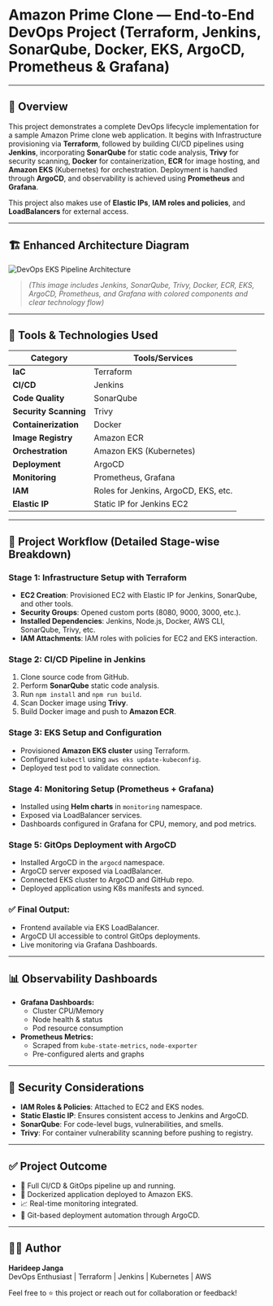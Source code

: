 # Amazon Prime Clone — End-to-End DevOps Project (Terraform, Jenkins, SonarQube, Docker, EKS, ArgoCD, Prometheus & Grafana)

---

## 🚀 Overview
This project demonstrates a complete DevOps lifecycle implementation for a sample Amazon Prime clone web application. It begins with Infrastructure provisioning via **Terraform**, followed by building CI/CD pipelines using **Jenkins**, incorporating **SonarQube** for static code analysis, **Trivy** for security scanning, **Docker** for containerization, **ECR** for image hosting, and **Amazon EKS** (Kubernetes) for orchestration. Deployment is handled through **ArgoCD**, and observability is achieved using **Prometheus** and **Grafana**.

This project also makes use of **Elastic IPs**, **IAM roles and policies**, and **LoadBalancers** for external access.

---

## 🏗️ Enhanced Architecture Diagram

![DevOps EKS Pipeline Architecture](https://raw.githubusercontent.com/HarideepDevOps/architecture/main/devops-eks-pipeline-architecture.png)

> _(This image includes Jenkins, SonarQube, Trivy, Docker, ECR, EKS, ArgoCD, Prometheus, and Grafana with colored components and clear technology flow)_

---

## 🧰 Tools & Technologies Used

| Category              | Tools/Services                       |
|-----------------------|--------------------------------------|
| **IaC**               | Terraform                            |
| **CI/CD**             | Jenkins                              |
| **Code Quality**      | SonarQube                            |
| **Security Scanning** | Trivy                                |
| **Containerization**  | Docker                               |
| **Image Registry**    | Amazon ECR                           |
| **Orchestration**     | Amazon EKS (Kubernetes)              |
| **Deployment**        | ArgoCD                               |
| **Monitoring**        | Prometheus, Grafana                  |
| **IAM**               | Roles for Jenkins, ArgoCD, EKS, etc. |
| **Elastic IP**        | Static IP for Jenkins EC2            |

---

## 📌 Project Workflow (Detailed Stage-wise Breakdown)

### **Stage 1: Infrastructure Setup with Terraform**
- **EC2 Creation**: Provisioned EC2 with Elastic IP for Jenkins, SonarQube, and other tools.
- **Security Groups**: Opened custom ports (8080, 9000, 3000, etc.).
- **Installed Dependencies**: Jenkins, Node.js, Docker, AWS CLI, SonarQube, Trivy, etc.
- **IAM Attachments**: IAM roles with policies for EC2 and EKS interaction.

### **Stage 2: CI/CD Pipeline in Jenkins**
1. Clone source code from GitHub.
2. Perform **SonarQube** static code analysis.
3. Run `npm install` and `npm run build`.
4. Scan Docker image using **Trivy**.
5. Build Docker image and push to **Amazon ECR**.

### **Stage 3: EKS Setup and Configuration**
- Provisioned **Amazon EKS cluster** using Terraform.
- Configured `kubectl` using `aws eks update-kubeconfig`.
- Deployed test pod to validate connection.

### **Stage 4: Monitoring Setup (Prometheus + Grafana)**
- Installed using **Helm charts** in `monitoring` namespace.
- Exposed via LoadBalancer services.
- Dashboards configured in Grafana for CPU, memory, and pod metrics.

### **Stage 5: GitOps Deployment with ArgoCD**
- Installed ArgoCD in the `argocd` namespace.
- ArgoCD server exposed via LoadBalancer.
- Connected EKS cluster to ArgoCD and GitHub repo.
- Deployed application using K8s manifests and synced.

### ✅ Final Output:
- Frontend available via EKS LoadBalancer.
- ArgoCD UI accessible to control GitOps deployments.
- Live monitoring via Grafana Dashboards.

---

## 📊 Observability Dashboards
- **Grafana Dashboards:**
  - Cluster CPU/Memory
  - Node health & status
  - Pod resource consumption
- **Prometheus Metrics:**
  - Scraped from `kube-state-metrics`, `node-exporter`
  - Pre-configured alerts and graphs

---

## 🔐 Security Considerations
- **IAM Roles & Policies**: Attached to EC2 and EKS nodes.
- **Static Elastic IP**: Ensures consistent access to Jenkins and ArgoCD.
- **SonarQube**: For code-level bugs, vulnerabilities, and smells.
- **Trivy**: For container vulnerability scanning before pushing to registry.

---

## ✅ Project Outcome
- 🚀 Full CI/CD & GitOps pipeline up and running.
- 🐳 Dockerized application deployed to Amazon EKS.
- 📈 Real-time monitoring integrated.
- 🔁 Git-based deployment automation through ArgoCD.

---

## 👨‍💻 Author
**Harideep Janga**  
DevOps Enthusiast | Terraform | Jenkins | Kubernetes | AWS

Feel free to ⭐ this project or reach out for collaboration or feedback!
